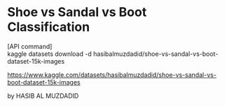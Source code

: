 # Shoe vs Sandal vs Boot Classification

[API command]   
kaggle datasets download -d hasibalmuzdadid/shoe-vs-sandal-vs-boot-dataset-15k-images

https://www.kaggle.com/datasets/hasibalmuzdadid/shoe-vs-sandal-vs-boot-dataset-15k-images

by HASIB AL MUZDADID
